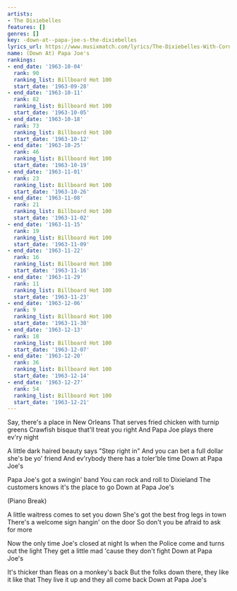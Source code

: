 ```yaml
---
artists:
- The Dixiebelles
features: []
genres: []
key: -down-at--papa-joe-s-the-dixiebelles
lyrics_url: https://www.musixmatch.com/lyrics/The-Dixiebelles-With-Cornbread-Jerry/Down-At-Papa-Joe-s
name: (Down At) Papa Joe's
rankings:
- end_date: '1963-10-04'
  rank: 90
  ranking_list: Billboard Hot 100
  start_date: '1963-09-28'
- end_date: '1963-10-11'
  rank: 82
  ranking_list: Billboard Hot 100
  start_date: '1963-10-05'
- end_date: '1963-10-18'
  rank: 73
  ranking_list: Billboard Hot 100
  start_date: '1963-10-12'
- end_date: '1963-10-25'
  rank: 46
  ranking_list: Billboard Hot 100
  start_date: '1963-10-19'
- end_date: '1963-11-01'
  rank: 23
  ranking_list: Billboard Hot 100
  start_date: '1963-10-26'
- end_date: '1963-11-08'
  rank: 21
  ranking_list: Billboard Hot 100
  start_date: '1963-11-02'
- end_date: '1963-11-15'
  rank: 19
  ranking_list: Billboard Hot 100
  start_date: '1963-11-09'
- end_date: '1963-11-22'
  rank: 16
  ranking_list: Billboard Hot 100
  start_date: '1963-11-16'
- end_date: '1963-11-29'
  rank: 11
  ranking_list: Billboard Hot 100
  start_date: '1963-11-23'
- end_date: '1963-12-06'
  rank: 9
  ranking_list: Billboard Hot 100
  start_date: '1963-11-30'
- end_date: '1963-12-13'
  rank: 18
  ranking_list: Billboard Hot 100
  start_date: '1963-12-07'
- end_date: '1963-12-20'
  rank: 36
  ranking_list: Billboard Hot 100
  start_date: '1963-12-14'
- end_date: '1963-12-27'
  rank: 54
  ranking_list: Billboard Hot 100
  start_date: '1963-12-21'
---
```

Say, there's a place in New Orleans
That serves fried chicken with turnip greens
Crawfish bisque that'll treat you right
And Papa Joe plays there ev'ry night

A little dark haired beauty says "Step right in"
And you can bet a full dollar she's be yo' friend
And ev'rybody there has a toler'ble time
Down at Papa Joe's

Papa Joe's got a swingin' band
You can rock and roll to Dixieland
The customers knows it's the place to go
Down at Papa Joe's

(Piano Break)

A little waitress comes to set you down
She's got the best frog legs in town
There's a welcome sign hangin' on the door
So don't you be afraid to ask for more

Now the only time Joe's closed at night
Is when the Police come and turns out the light
They get a little mad 'cause they don't fight
Down at Papa Joe's

It's thicker than fleas on a monkey's back
But the folks down there, they like it like that
They live it up and they all come back
Down at Papa Joe's
